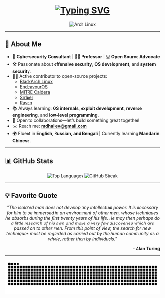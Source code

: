 <h1 align="center">
  <a href="https://git.io/typing-svg">
    <img src="https://readme-typing-svg.demolab.com?font=IBM+Plex+Mono&duration=4000&pause=100&color=149414&center=true&vCenter=true&random=false&width=600&lines=Howdy+%F0%9F%91%8B%2C+I'm+Md+Ali;Ethical+Hacker;Computer+Science+Professor;Passionate+OS+Developer;Integrity+First;Always+Loyal;Never+Stop+Learning" 
    alt="Typing SVG" />
  </a>
</h1>

<p align="center">
  <img src="https://wallup.net/wp-content/uploads/2017/11/23/514501-Linux-Arch_Linux-748x421.jpg" alt="Arch Linux" width="70%" />
</p>

---

## **🤔 About Me**
- 🔐 **Cybersecurity Consultant** | 🧑‍🏫 **Professor** | 💻 **Open Source Advocate**
- 🛠 Passionate about **offensive security**, **OS development**, and **system security**.
- 🏴‍☠️ Active contributor to open-source projects:  
  - [BlackArch Linux](https://github.com/blackarch)
  - [EndeavourOS](https://github.com/endeavouros-team)
  - [MITRE Caldera](https://github.com/mitre/caldera)
  - [Sn1per](https://github.com/1N3/Sn1per)
  - [Raven](https://github.com/CycodeLabs/raven)
- 📚 Always learning: **OS internals**, **exploit development**, **reverse engineering**, and **low-level programming**.
- 👥 Open to collaborations—let’s build something great together!
- ✉️ Reach me: **[mdhaliev@gmail.com](mailto:mdhaliev@gmail.com)**  
- 🌍 Fluent in **English, Russian, and Bengali** | Currently learning **Mandarin Chinese**.

---

## **📊 GitHub Stats**
<p align="center">
  <img src="https://github-readme-stats.vercel.app/api/top-langs/?username=xxxspicyboiiixxx&include_all_commits=true&layout=compact&theme=vision-friendly-dark&card_width=313" alt="Top Languages" height="180px" />
  <img src="https://github-readme-streak-stats.herokuapp.com/?user=xxxspicyboiiixxx&theme=vision-friendly-dark" alt="GitHub Streak" height="180px" />
</p>

---

## **💡 Favorite Quote**
<p align="center">
  <em>"The isolated man does not develop any intellectual power. It is necessary for him to be immersed in an environment of other men, whose techniques he absorbs during the first twenty years of his life. He may then perhaps do a little research of his own and make a very few discoveries which are passed on to other men. From this point of view, the search for new techniques must be regarded as carried out by the human community as a whole, rather than by individuals."</em>
</p>
<p align="right"><b>- Alan Turing</b></p>

---

<p align="center">
    <img src="https://raw.githubusercontent.com/BEPb/BEPb/output/github-contribution-grid-snake.svg">
</p>

